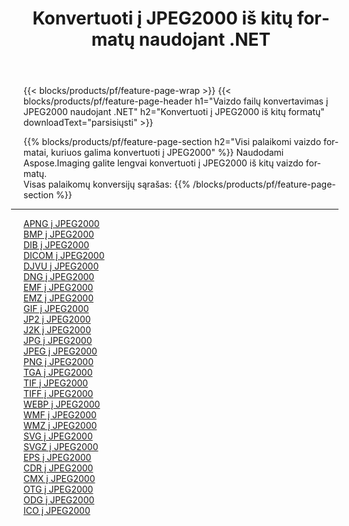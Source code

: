 ﻿---
title: Konvertuoti į JPEG2000 iš kitų formatų naudojant .NET 
weight: 3920
url: /lt/net/conversion/to/jpeg2000 
lang: lt
langdirlevel: 2
locales: zh-hans,ja,it,ru,de,es,fr,nl,id,lt,pl,pt,vi,tr,ko,zh-hant,ar,hi,th,sv,cs,uk,he
description: Naudodami Aspose.Imaging galite lengvai konvertuoti į JPEG2000 iš kitų formatų
---

{{< blocks/products/pf/feature-page-wrap >}}
{{< blocks/products/pf/feature-page-header h1="Vaizdo failų konvertavimas į JPEG2000 naudojant .NET" h2="Konvertuoti į JPEG2000 iš kitų formatų" downloadText="parsisiųsti" >}}


{{% blocks/products/pf/feature-page-section  h2="Visi palaikomi vaizdo formatai, kuriuos galima konvertuoti į JPEG2000" %}}
Naudodami Aspose.Imaging galite lengvai konvertuoti į JPEG2000 iš kitų vaizdo formatų.
<br/>
Visas palaikomų konversijų sąrašas:
{{% /blocks/products/pf/feature-page-section %}}
<div class="container-fluid productfamilypage bg-gray">
    <div class="convertypes bg-gray agp-content section">
        <div class="container">
		<hr style="margin-left:-20px;"/>
		<div class="row other-converters">
		    <div class='col-md-2 other-converter remove-lp remove-rp'><a href="/imaging/lt/net/conversion/apng-to-jpeg2000" >APNG į JPEG2000</a></div>
<div class='col-md-2 other-converter remove-lp remove-rp'><a href="/imaging/lt/net/conversion/bmp-to-jpeg2000" >BMP į JPEG2000</a></div>
<div class='col-md-2 other-converter remove-lp remove-rp'><a href="/imaging/lt/net/conversion/dib-to-jpeg2000" >DIB į JPEG2000</a></div>
<div class='col-md-2 other-converter remove-lp remove-rp'><a href="/imaging/lt/net/conversion/dicom-to-jpeg2000" >DICOM į JPEG2000</a></div>
<div class='col-md-2 other-converter remove-lp remove-rp'><a href="/imaging/lt/net/conversion/djvu-to-jpeg2000" >DJVU į JPEG2000</a></div>
<div class='col-md-2 other-converter remove-lp remove-rp'><a href="/imaging/lt/net/conversion/dng-to-jpeg2000" >DNG į JPEG2000</a></div>
<div class='col-md-2 other-converter remove-lp remove-rp'><a href="/imaging/lt/net/conversion/emf-to-jpeg2000" >EMF į JPEG2000</a></div>
<div class='col-md-2 other-converter remove-lp remove-rp'><a href="/imaging/lt/net/conversion/emz-to-jpeg2000" >EMZ į JPEG2000</a></div>
<div class='col-md-2 other-converter remove-lp remove-rp'><a href="/imaging/lt/net/conversion/gif-to-jpeg2000" >GIF į JPEG2000</a></div>
<div class='col-md-2 other-converter remove-lp remove-rp'><a href="/imaging/lt/net/conversion/jp2-to-jpeg2000" >JP2 į JPEG2000</a></div>
<div class='col-md-2 other-converter remove-lp remove-rp'><a href="/imaging/lt/net/conversion/j2k-to-jpeg2000" >J2K į JPEG2000</a></div>
<div class='col-md-2 other-converter remove-lp remove-rp'><a href="/imaging/lt/net/conversion/jpg-to-jpeg2000" >JPG į JPEG2000</a></div>
<div class='col-md-2 other-converter remove-lp remove-rp'><a href="/imaging/lt/net/conversion/jpeg-to-jpeg2000" >JPEG į JPEG2000</a></div>
<div class='col-md-2 other-converter remove-lp remove-rp'><a href="/imaging/lt/net/conversion/png-to-jpeg2000" >PNG į JPEG2000</a></div>
<div class='col-md-2 other-converter remove-lp remove-rp'><a href="/imaging/lt/net/conversion/tga-to-jpeg2000" >TGA į JPEG2000</a></div>
<div class='col-md-2 other-converter remove-lp remove-rp'><a href="/imaging/lt/net/conversion/tif-to-jpeg2000" >TIF į JPEG2000</a></div>
<div class='col-md-2 other-converter remove-lp remove-rp'><a href="/imaging/lt/net/conversion/tiff-to-jpeg2000" >TIFF į JPEG2000</a></div>
<div class='col-md-2 other-converter remove-lp remove-rp'><a href="/imaging/lt/net/conversion/webp-to-jpeg2000" >WEBP į JPEG2000</a></div>
<div class='col-md-2 other-converter remove-lp remove-rp'><a href="/imaging/lt/net/conversion/wmf-to-jpeg2000" >WMF į JPEG2000</a></div>
<div class='col-md-2 other-converter remove-lp remove-rp'><a href="/imaging/lt/net/conversion/wmz-to-jpeg2000" >WMZ į JPEG2000</a></div>
<div class='col-md-2 other-converter remove-lp remove-rp'><a href="/imaging/lt/net/conversion/svg-to-jpeg2000" >SVG į JPEG2000</a></div>
<div class='col-md-2 other-converter remove-lp remove-rp'><a href="/imaging/lt/net/conversion/svgz-to-jpeg2000" >SVGZ į JPEG2000</a></div>
<div class='col-md-2 other-converter remove-lp remove-rp'><a href="/imaging/lt/net/conversion/eps-to-jpeg2000" >EPS į JPEG2000</a></div>
<div class='col-md-2 other-converter remove-lp remove-rp'><a href="/imaging/lt/net/conversion/cdr-to-jpeg2000" >CDR į JPEG2000</a></div>
<div class='col-md-2 other-converter remove-lp remove-rp'><a href="/imaging/lt/net/conversion/cmx-to-jpeg2000" >CMX į JPEG2000</a></div>
<div class='col-md-2 other-converter remove-lp remove-rp'><a href="/imaging/lt/net/conversion/otg-to-jpeg2000" >OTG į JPEG2000</a></div>
<div class='col-md-2 other-converter remove-lp remove-rp'><a href="/imaging/lt/net/conversion/odg-to-jpeg2000" >ODG į JPEG2000</a></div>
<div class='col-md-2 other-converter remove-lp remove-rp'><a href="/imaging/lt/net/conversion/ico-to-jpeg2000" >ICO į JPEG2000</a></div>
                </div>
        </div>
    </div>
</div>
<br/>

